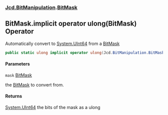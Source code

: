 ### [Jcd.BitManipulation](Jcd.BitManipulation.md 'Jcd.BitManipulation').[BitMask](Jcd.BitManipulation.BitMask.md 'Jcd.BitManipulation.BitMask')

## BitMask.implicit operator ulong(BitMask) Operator

Automatically convert to [System.UInt64](https://docs.microsoft.com/en-us/dotnet/api/System.UInt64 'System.UInt64') from
a [BitMask](Jcd.BitManipulation.BitMask.md 'Jcd.BitManipulation.BitMask')

```csharp
public static ulong implicit operator ulong(Jcd.BitManipulation.BitMask mask);
```
#### Parameters

<a name='Jcd.BitManipulation.BitMask.op_Implicitulong(Jcd.BitManipulation.BitMask).mask'></a>

`mask` [BitMask](Jcd.BitManipulation.BitMask.md 'Jcd.BitManipulation.BitMask')

the [BitMask](Jcd.BitManipulation.BitMask.md 'Jcd.BitManipulation.BitMask') to convert from.

#### Returns

[System.UInt64](https://docs.microsoft.com/en-us/dotnet/api/System.UInt64 'System.UInt64')
the bits of the mask as a ulong